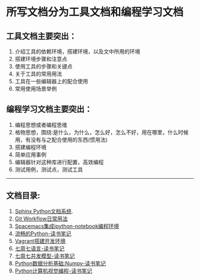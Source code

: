 
# 所写文档分为工具文档和编程学习文档

## 工具文档主要突出：

1. 介绍工具的依赖环境，搭建环境，以及文中所用的环境
2. 搭建环境步骤和注意点
3. 使用工具的步骤和关键点
4. 关于工具的常用用法
5. 工具在一些编辑器上的配合使用
6. 常用使用场景举例

## 编程学习文档主要突出：

1. 编程思想或者编程思维
2. 格物思想，围绕:是什么，为什么，怎么好，怎么不好，用在哪里，什么时候用，有没有与之配合使用的东西(惯用法)
2. 搭建编程环境
3. 简单应用事例
4. 编辑器针对这种库进行配置，高效编程
5. 测试用例，测试点，测试工具

--------------------------------
## 文档目录:

1. [Sphinx Python文档系统](./Sphinx-docs.rst).
2. [Git Workflow日常用法](./git-doc.md)
3. [Spacemacs集成ipython-notebook编程环境](./Spacemacs-notebook.md)
4. [流畅的Python-读书笔记]()
5. [Vagrant搭建开发环境]()
6. [七周七语言-读书笔记]()
7. [七周七并发模型-读书笔记]()
8. [Python数据分析基础:Numpy-读书笔记]()
9. [Python计算机视觉编程-读书笔记]()

